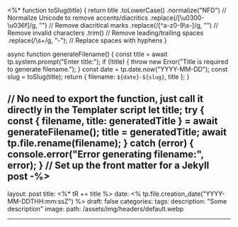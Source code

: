<%*
function toSlug(title) {
    return title
        .toLowerCase()
        .normalize("NFD") // Normalize Unicode to remove accents/diacritics
        .replace(/[\u0300-\u036f]/g, "") // Remove diacritical marks
        .replace(/[^a-z0-9\s-]/g, "") // Remove invalid characters
        .trim() // Remove leading/trailing spaces
        .replace(/\s+/g, "-"); // Replace spaces with hyphens
}

async function generateFilename() {
  const title = await tp.system.prompt("Enter title:");
  if (!title) {
    throw new Error("Title is required to generate filename.");
  }
  const date = tp.date.now("YYYY-MM-DD");
  const slug = toSlug(title);
  return { filename: `${date}-${slug}`, title };
}

// No need to export the function, just call it directly in the Templater script
let title;
try {
  const { filename, title: generatedTitle } = await generateFilename();
  title = generatedTitle;
  await tp.file.rename(filename);
} catch (error) {
  console.error("Error generating filename:", error);
}
// Set up the front matter for a Jekyll post
-%>
---
layout: post
title: <%* tR += title %>
date: <% tp.file.creation_date("YYYY-MM-DDTHH:mm:ssZ") %>
draft: false
categories:
tags: 
description: "Some description"
image:
	path: /assets/img/headers/default.webp

---
